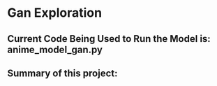 # Gan Exploration

## Current Code Being Used to Run the Model is: anime_model_gan.py

## Summary of this project:
